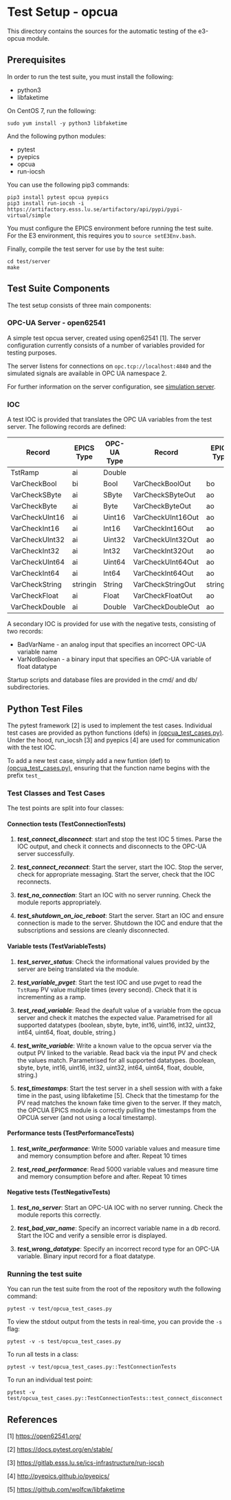 # Test Setup - opcua
This directory contains the sources for the automatic testing of the e3-opcua module.

## Prerequisites
In order to run the test suite, you must install the following:

 * python3
 * libfaketime

On CentOS 7, run the following:

```
sudo yum install -y python3 libfaketime
```

And the following python modules:

 * pytest
 * pyepics
 * opcua
 * run-iocsh

You can use the following pip3 commands:

```
pip3 install pytest opcua pyepics
pip3 install run-iocsh -i https://artifactory.esss.lu.se/artifactory/api/pypi/pypi-virtual/simple
```

You must configure the EPICS environment before running the test suite. 
For the E3 environment, this requires you to ``source setE3Env.bash``.

Finally, compile the test server for use by the test suite:
```
cd test/server
make
```


## Test Suite Components

The test setup consists of three main components:

### OPC-UA Server - open62541
A simple test opcua server, created using open62541 [1]. The server configuration currently
consists of a number of variables provided for testing purposes.

The server listens for connections on ``opc.tcp://localhost:4840`` and the simulated
signals are available in OPC UA namespace 2.

For further information on the server configuration, see [simulation server](test/server/README.md).

### IOC
A test IOC is provided that translates the OPC UA variables from the test server. 
The following records are defined:

| Record         | EPICS Type | OPC-UA Type | Record            | EPICS Type | OPC-UA Type |
|----------------|------------|-------------|-------------------|------------|-------------|
| TstRamp        | ai         | Double      |                   |            |             |
| VarCheckBool   | bi         | Bool        | VarCheckBoolOut   | bo         | Bool        |
| VarCheckSByte  | ai         | SByte       | VarCheckSByteOut  | ao         | SByte       |
| VarCheckByte   | ai         | Byte        | VarCheckByteOut   | ao         | Byte        |
| VarCheckUInt16 | ai         | Uint16      | VarCheckUInt16Out | ao         | Uint16      |
| VarCheckInt16  | ai         | Int16       | VarCheckInt16Out  | ao         | Int16       |
| VarCheckUInt32 | ai         | Uint32      | VarCheckUInt32Out | ao         | Uint32      |
| VarCheckInt32  | ai         | Int32       | VarCheckInt32Out  | ao         | Int32       |
| VarCheckUInt64 | ai         | Uint64      | VarCheckUInt64Out | ao         | Uint64      |
| VarCheckInt64  | ai         | Int64       | VarCheckInt64Out  | ao         | Int64       |
| VarCheckString | stringin   | String      | VarCheckStringOut | stringout  | String      |
| VarCheckFloat  | ai         | Float       | VarCheckFloatOut  | ao         | Float       |
| VarCheckDouble | ai         | Double      | VarCheckDoubleOut | ao         | Double      |

A secondary IOC is provided for use with the negative tests, consisting of two records:

 * BadVarName    - an analog input that specifies an incorrect OPC-UA variable name
 * VarNotBoolean - a binary input that specifies an OPC-UA variable of float datatype

Startup scripts and database files are provided in the
cmd/ and db/ subdirectories.

## Python Test Files
The pytest framework [2] is used to implement the test cases. Individual test cases are provided
as python functions (defs) in [\(opcua_test_cases.py\)](test/opcua_test_cases.py). Under the hood, 
run_iocsh [3] and pyepics [4] are used for communication with the test IOC.

To add a new test case, simply add a new funtion (def) to [\(opcua_test_cases.py\)](test/opcua_test_cases.py), 
ensuring that the function name begins with the prefix ``test_``

### Test Classes and Test Cases

The test points are split into four classes:

#### Connection tests (TestConnectionTests)

 1. **_test_connect_disconnect_**: start and stop the test IOC 5 times. Parse the IOC output, 
      and check it connects and disconnects to the OPC-UA server successfully.

 2. **_test_connect_reconnect_**: Start the server, start the IOC. Stop the server, 
      check for appropriate messaging. Start the server, check that the IOC reconnects.

 3. **_test_no_connection_**: Start an IOC with no server running. Check the module reports appropriately.

 4. **_test_shutdown_on_ioc_reboot_**: Start the server. Start an IOC and ensure connection 
      is made to the server. Shutdown the IOC and endure that the subscriptions and sessions are 
      cleanly disconnected.


#### Variable tests (TestVariableTests)

 1. **_test_server_status_**: Check the informational values provided by the server are being 
      translated via the module.

 2. **_test_variable_pvget_**: Start the test IOC and use pvget to read the ``TstRamp`` PV 
      value multiple times (every second). Check that it is incrementing as a ramp.

 3. **_test_read_variable_**: Read the deafult value of a variable from the opcua server and 
      check it matches the expected value. Parametrised for all supported datatypes 
      (boolean, sbyte, byte, int16, uint16, int32, uint32, int64, uint64, float, double, string.)

 4. **_test_write_variable_**: Write a known value to the opcua server via the output PV linked 
      to the variable. Read back via the input PV and check the values match. Parametrised for all 
      supported datatypes.
      (boolean, sbyte, byte, int16, uint16, int32, uint32, int64, uint64, float, double, string.)

 5. **_test_timestamps_**:  Start the test server in a shell session with with a fake time in 
      the past, using libfaketime [5]. Check that the timestamp for the PV read matches the 
      known fake time given to the server. If they match, the OPCUA EPICS module is correctly 
      pulling the timestamps from the OPCUA server (and not using a local timestamp).


#### Performance tests (TestPerformanceTests)

 1. **_test_write_performance_**: Write 5000 variable values and measure time and memory 
      consumption before and after. Repeat 10 times

 2. **_test_read_performance_**: Read 5000 variable values and measure time and memory 
      consumption before and after. Repeat 10 times

 
#### Negative tests (TestNegativeTests)

 1. **_test_no_server_**: Start an OPC-UA IOC with no server running. 
      Check the module reports this correctly.

 2. **_test_bad_var_name_**:  Specify an incorrect variable name in a db record.
      Start the IOC and verify a sensible error is displayed.

 3. **_test_wrong_datatype_**: Specify an incorrect record type for an OPC-UA variable.
      Binary input record for a float datatype.


### Running the test suite
You can run the test suite from the root of the repository wuth the following command:
```
pytest -v test/opcua_test_cases.py
```

To view the stdout output from the tests in real-time, you can provide the ``-s`` flag:
```
pytest -v -s test/opcua_test_cases.py
```

To run all tests in a class:
```
pytest -v test/opcua_test_cases.py::TestConnectionTests
```

To run an individual test point:
```
pytest -v test/opcua_test_cases.py::TestConnectionTests::test_connect_disconnect
```

## References
[1] https://open62541.org/

[2] https://docs.pytest.org/en/stable/

[3] https://gitlab.esss.lu.se/ics-infrastructure/run-iocsh

[4] http://pyepics.github.io/pyepics/

[5] https://github.com/wolfcw/libfaketime
